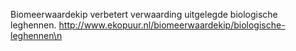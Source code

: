Biomeerwaardekip verbetert verwaarding uitgelegde biologische leghennen. http://www.ekopuur.nl/biomeerwaardekip/biologische-leghennen\n